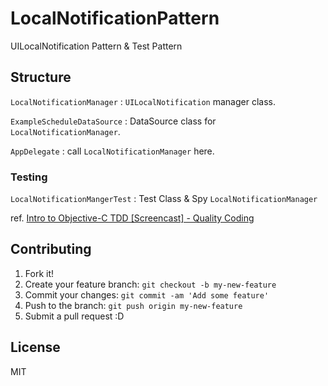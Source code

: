 # LocalNotificationPattern

UILocalNotification Pattern & Test Pattern

## Structure

``LocalNotificationManager``
: ``UILocalNotification`` manager class.

``ExampleScheduleDataSource``
: DataSource class for ``LocalNotificationManager``.

``AppDelegate``
: call ``LocalNotificationManager`` here.

### Testing

``LocalNotificationMangerTest``
: Test Class & Spy ``LocalNotificationManager``

ref. [Intro to Objective-C TDD [Screencast] - Quality Coding](http://qualitycoding.org/objective-c-tdd/ "Intro to Objective-C TDD [Screencast] - Quality Coding")


## Contributing

1. Fork it!
2. Create your feature branch: `git checkout -b my-new-feature`
3. Commit your changes: `git commit -am 'Add some feature'`
4. Push to the branch: `git push origin my-new-feature`
5. Submit a pull request :D

## License

MIT